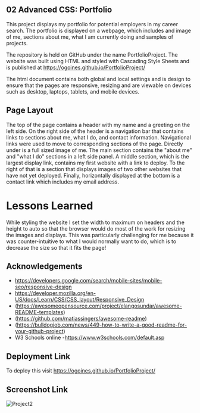 ## 02 Advanced CSS: Portfolio
This project displays my portfolio for potential employers in my career search.   The portfolio is displayed on a webpage, which includes and image of me, sections about me, what I am currently doing and samples of projects.

The repository is held on GitHub under the name PortfolioProject.
The website was built using HTML and styled with Cascading Style Sheets and is published at https://ogoines.github.io/PortfolioProject/

The html document contains both global and local settings and is design to ensure that the pages are responsive, resizing  and are viewable on devices such as desktop, laptops, tablets, and mobile devices.  

## Page Layout
The top of the page contains a header with my name and a greeting on the left side.   On the right side of the header is a navigation bar that contains links to sections about me, what I do, and contact information.  Navigational links were used to move to corresponding sections of the page.  Directly under is a full sized image of me. The main section contains the "about me" and "what I do" sections in a left side panel.  A middle section, which is the largest display link, contains my first website with a link to deploy.   To the right of that is a section that displays images of two other websites that have not yet deployed. Finally, horizontally displayed at the bottom is a contact link which includes my email address.  

# Lessons Learned
While styling the website I set the width to maximum on headers and the height to auto so that the browser would do most of the work for resizing the images and displays.   This was particularly challenging for me because it was counter-intuitive to what I would normally want to do, which is to decrease the size so that it fits the page!  

## Acknowledgements
 - https://developers.google.com/search/mobile-sites/mobile-seo/responsive-design
 - https://developer.mozilla.org/en-US/docs/Learn/CSS/CSS_layout/Responsive_Design
 - (https://awesomeopensource.com/project/elangosundar/awesome-README-templates)
 - (https://github.com/matiassingers/awesome-readme)
 - (https://bulldogjob.com/news/449-how-to-write-a-good-readme-for-your-github-project)
 - W3 Schools online -https://www.w3schools.com/default.asp
 
## Deployment Link
To deploy this visit 
https://ogoines.github.io/PortfolioProject/

## Screenshot Link
![Project2](https://user-images.githubusercontent.com/105450668/174691795-deda3c1e-6628-4cd2-a147-df67f8e87142.png)